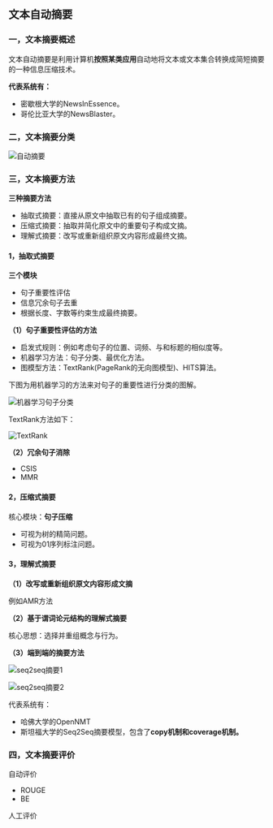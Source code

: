 ## 文本自动摘要

### 一，文本摘要概述

文本自动摘要是利用计算机**按照某类应用**自动地将文本或文本集合转换成简短摘要的一种信息压缩技术。

**代表系统有：**

- 密歇根大学的NewsInEssence。
- 哥伦比亚大学的NewsBlaster。

###  二，文本摘要分类

![自动摘要](/Users/ymh/Desktop/markdown图片/自动摘要.png)

### 三，文本摘要方法

**三种摘要方法**

- 抽取式摘要：直接从原文中抽取已有的句子组成摘要。
- 压缩式摘要：抽取并简化原文中的重要句子构成文摘。
- 理解式摘要：改写或重新组织原文内容形成最终文摘。

#### 1，抽取式摘要

**三个模块**

- 句子重要性评估
- 信息冗余句子去重
- 根据长度、字数等约束生成最终摘要。

**（1）句子重要性评估的方法**

- 启发式规则：例如考虑句子的位置、词频、与和标题的相似度等。
- 机器学习方法：句子分类、最优化方法。
- 图模型方法：TextRank(PageRank的无向图模型)、HITS算法。

下图为用机器学习的方法来对句子的重要性进行分类的图解。

![机器学习句子分类](/Users/ymh/Desktop/markdown图片/机器学习句子分类.png)

TextRank方法如下：

![TextRank](/Users/ymh/Desktop/markdown图片/TextRank.png)

**（2）冗余句子消除**

- CSIS
- MMR

#### 2，压缩式摘要

核心模块：**句子压缩**

- 可视为树的精简问题。
- 可视为01序列标注问题。

#### 3，理解式摘要

**（1）改写或重新组织原文内容形成文摘**

例如AMR方法

**（2）基于谓词论元结构的理解式摘要**

核心思想：选择并重组概念与行为。

**（3）端到端的摘要方法**

![seq2seq摘要1](/Users/ymh/Desktop/markdown图片/seq2seq摘要1.png)

![seq2seq摘要2](/Users/ymh/Desktop/markdown图片/seq2seq摘要2.png)

代表系统有：

- 哈佛大学的OpenNMT
- 斯坦福大学的Seq2Seq摘要模型，包含了**copy机制和coverage机制。**

### 四，文本摘要评价

自动评价

- ROUGE
- BE

人工评价
